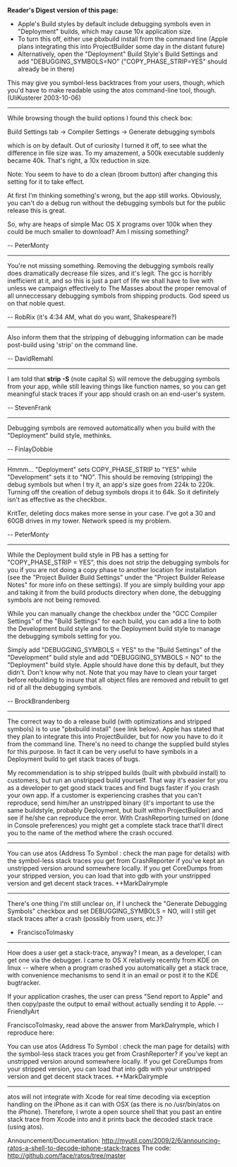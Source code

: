 

**Reader's Digest version of this page:**

* Apple's Build styles by default include debugging symbols even in "Deployment" builds, which may cause 10x application size.
* To turn this off, either use pbxbuild install from the command line (Apple plans integrating this into ProjectBuilder some day in the distant future)
* Alternatively, open the "Deployment" Build Style's Build Settings and add "DEBUGGING_SYMBOLS=NO" ("COPY_PHASE_STRIP=YES" should already be in there)

This may give you symbol-less backtraces from your users, though, which you'd have to make readable using the atos command-line tool, though. (UliKusterer 2003-10-06)

----

While browsing though the build options I found this check box:

Build Settings tab -> Compiler Settings -> Generate debugging symbols

which is on by default. Out of curiosity I turned it off, to see what the difference in file size was. To my amazement, a 500k executable suddenly became 40k. That's right, a 10x reduction in size.

Note: You seem to have to do a clean (broom button) after changing this setting for it to take effect.

At first I'm thinking something's wrong, but the app still works. Obviously, you can't do a debug run without the debugging symbols but for the public release this is great.

So, why are heaps of simple Mac OS X programs over 100k when they could be much smaller to download? Am I missing something?

-- PeterMonty

----

You're not missing something. Removing the debugging symbols really does dramatically decrease file sizes, and it's legit. The gcc is horribly inefficient at it, and so this is just a part of life we shall have to live with unless we campaign effectively to The Masses about the proper removal of all unneccessary debugging symbols from shipping products. God speed us on that noble quest.

-- RobRix (it's 4:34 AM, what do you want, Shakespeare?)

----

Also inform them that the stripping of debugging information can be made post-build using 'strip' on the command line.

-- DavidRemahl

----

I am told that **strip -S** (note capital S) will remove the debugging symbols from your app, while still leaving things like function names, so you can get meaningful stack traces if your app should crash on an end-user's system.

-- StevenFrank

----

Debugging symbols are removed automatically when you build with the "Deployment" build style, methinks.

-- FinlayDobbie

----

Hmmm... "Deployment" sets COPY_PHASE_STRIP to "YES" while "Development" sets it to "NO". This should be removing (stripping) the debug symbols but when I try it, an app's size goes from 224k to 220k. Turning off the creation of debug symbols drops it to 64k. So it definitely isn't as effective as the checkbox.

KritTer, deleting docs makes more sense in your case. I've got a 30 and 60GB  drives in my tower. Network speed is my problem.

-- PeterMonty

----

While the Deployment build style in PB has a setting for "COPY_PHASE_STRIP = YES", this does not strip the debugging symbols for you if you are not doing a copy phase to another location for installation (see the "Project Builder Build Settings" under the "Project Builder Release Notes" for more info on these settings). If you are simply building your app and taking it from the build products directory when done, the debugging symbols are not being removed.

While you can manually change the checkbox under the "GCC Compiler Settings" of the "Build Settings" for each build, you can add a line to both the Development build style and to the Deployment build style to manage the debugging symbols setting for you.

Simply add "DEBUGGING_SYMBOLS = YES" to the "Build Settings" of the "Development" build style and add "DEBUGGING_SYMBOLS = NO" to the "Deployment" build style. Apple should have done this by default, but they didn't. Don't know why not. Note that you may have to clean your target before rebuilding to insure that all object files are removed and rebuilt to get rid of all the debugging symbols.

-- BrockBrandenberg

----

The correct way to do a release build (with optimizations and stripped symbols) is to use "pbxbuild install" (see link below). Apple has stated that they plan to integrate this into ProjectBuilder, but for now you have to do it from the command line. There's no need to change the supplied build styles for this purpose. In fact it can be very useful to have symbols in a Deployment build to get stack traces of bugs.

My recommendation is to ship stripped builds (built with pbxbuild install) to customers, but run an unstripped build yourself. That way it's easier for you as a developer to get good stack traces and find bugs faster if you crash your own app. If a customer is experiencing crashes that you can't reproduce, send him/her an unstripped binary (it's important to use the same buildstyle, probably Deployment, but built within ProjectBuilder) and see if he/she can reproduce the error. With CrashReporting turned on (done in Console preferences) you might get a complete stack trace that'll direct you to the name of the method where the crash occured.

----

You can use atos (Address To Symbol : check the man page for details) with the symbol-less stack traces you get from CrashReporter if you've kept an unstripped version around somewhere locally.  If you get CoreDumps from your stripped version, you can load that into gdb with your unstripped version and get decent stack traces.  ++MarkDalrymple

----

There's one thing I'm still unclear on, if I uncheck the "Generate Debugging Symbols" checkbox and set DEBUGGING_SYMBOLS = NO, will I still get stack traces after a crash (possibly from users, etc.)?

- FranciscoTolmasky

----

How does a user get a stack-trace, anyway? I mean, as a developer, I can get one via the debugger. I came to OS X relatively recently from KDE on linux -- where when a program crashed you automatically get a stack trace, with convenience mechanisms to send it in an email or post it to the KDE bugtracker. 

If your application crashes, the user can press "Send report to Apple" and then copy/paste the output to email without actually sending it to Apple. --FriendlyArt



FranciscoTolmasky, read above the answer from MarkDalrymple, which I reproduce here:

You can use atos (Address To Symbol : check the man page for details) with the symbol-less stack traces you get from CrashReporter? if you've kept an unstripped version around somewhere locally. If you get CoreDumps from your stripped version, you can load that into gdb with your unstripped version and get decent stack traces. ++MarkDalrymple

----

atos will not integrate with Xcode for real time decoding via exception handling on the iPhone as it can with OSX (as there is no /usr/bin/atos on the iPhone).   Therefore, I wrote a open source shell that you past an entire stack trace from Xcode into and it prints back the decoded stack trace (using atos).

Announcement/Documentation:  http://myutil.com/2009/2/6/announcing-ratos-a-shell-to-decode-iphone-stack-traces
The code: http://github.com/face/ratos/tree/master
